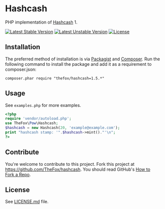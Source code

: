 # Hashcash
PHP implementation of [Hashcash](http://hashcash.org) 1.

[![Latest Stable Version](https://poser.pugx.org/thefox/hashcash/v/stable.png)](https://packagist.org/packages/thefox/hashcash)
[![Latest Unstable Version](https://poser.pugx.org/thefox/hashcash/v/unstable.png)](https://packagist.org/packages/thefox/hashcash)
[![License](https://poser.pugx.org/thefox/hashcash/license.png)](https://packagist.org/packages/thefox/hashcash)

## Installation
The preferred method of installation is via [Packagist](https://packagist.org/packages/thefox/hashcash) and [Composer](https://getcomposer.org/). Run the following command to install the package and add it as a requirement to composer.json:

`composer.phar require "thefox/hashcash=1.5.*"`

## Usage
See `examples.php` for more examples.

```php
<?php
require 'vendor/autoload.php';
use TheFox\Pow\Hashcash;
$hashcash = new Hashcash(20, 'example@example.com');
print "hashcash stamp: '".$hashcash->mint()."'\n";
?>
```

## Contribute
You're welcome to contribute to this project. Fork this project at <https://github.com/TheFox/hashcash>. You should read GitHub's [How to Fork a Repo](https://help.github.com/articles/fork-a-repo).

## License
See [LICENSE.md](LICENSE.md) file.

